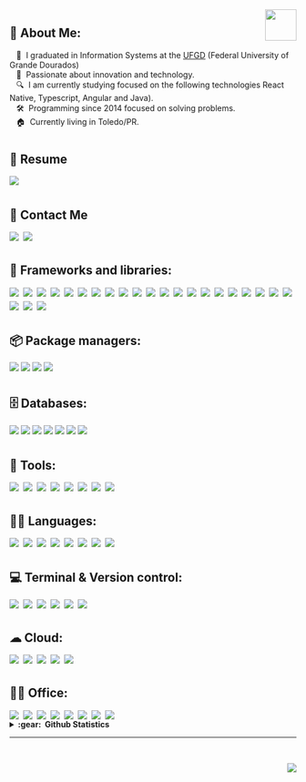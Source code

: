 <!-- <div align="center">
   <img src="https://github.com/leokazuyukinagatani/leokazuyukinagatani/blob/main/images/hello-coders.gif" href="https://github.com/leokazuyukinagatani" alt="Hello Coders" width="550"/>

</div>

<!-- <table align="right">
   <tr><td><strong>Change Language</strong></td></tr>
  
   <tr><td align="center"> <a href="README_pt.md"><img src="https://img.shields.io/badge/portuguese-009c3b?style=for-the-badge&logoColor=white" /></a></td></tr>
     
</table> -->


<img src="https://media.giphy.com/media/VgCDAzcKvsR6OM0uWg/giphy.gif" width="55" align="right">
<!-- <img src="https://github.com/leokazuyukinagatani/leokazuyukinagatani/blob/main/images/about-me.gif" width="150"> -->
<h2>📝 About Me:</h2>

&nbsp;&nbsp;&nbsp;🚀 &nbsp;I graduated in Information Systems at the [UFGD](https://portal.ufgd.edu.br/cursos/sistemas_informacao/index) (Federal University of Grande Dourados) \
&nbsp;&nbsp;&nbsp;🌱 &nbsp;Passionate about innovation and technology.\
&nbsp;&nbsp;&nbsp;🔍 &nbsp;I am currently studying focused on the following technologies React Native, Typescript, Angular and Java).\
&nbsp;&nbsp;&nbsp;🛠 &nbsp;Programming since 2014 focused on solving problems.\
&nbsp;&nbsp;&nbsp;🏠 &nbsp;Currently living in Toledo/PR.

#
<h2>📄 Resume</h2>
<a href="https://drive.google.com/uc?id=1sA4jBDajKsj15B4giJp1sHOHJZm0Erzi&export=download" download>
  <img src="https://img.shields.io/badge/download-resume-%23D14836.svg?&style=for-the-badge&logo=resume&logoColor=white" />
</a>

#

<!--<img src="https://github.com/leokazuyukinagatani/leokazuyukinagatani/blob/main/images/connect-with-me.gif" width="275"> -->
<h2>📱 Contact Me</h2>

<p align="left" style="display: flex; max-width: 100vw; gap:8px;">
    <a href="mailto:leokazuyukinagatani@gmail.com?subject=Olá%20Kazuyuki%20Nagatani"><img src="https://img.shields.io/badge/gmail-%23D14836.svg?&style=for-the-badge&logo=gmail&logoColor=white" /></a>
<!--     <a href="https://www.facebook.com/leokazuyuki.nagatani"><img src="https://img.shields.io/badge/facebook-%233B5998.svg?&style=for-the-badge&logo=facebook&logoColor=white" /></a> -->
    <a href="https://www.linkedin.com/in/leo-kazuyuki-nagatani-637780165"><img src="https://img.shields.io/badge/linkedin-%230077B5.svg?&style=for-the-badge&logo=linkedin&logoColor=white" /></a>
<!--     <a href="https://www.freecodecamp.org/leokazuyukinagatani"><img src="https://img.shields.io/badge/free%20code%20camp-27273D?style=for-the-badge&logo=freecodecamp&logoColor=white" /></a> -->
<!--     <a href="https://app.rocketseat.com.br/me/leo-kazuyuki-nagatani-1567323289"><img src="https://img.shields.io/badge/rocketseat-8257e5?style=for-the-badge&logoColor=white" /></a> -->
</p>

#

## 🚀 Frameworks and libraries:

<div style="display:flex; max-width: 100vw; flex-wrap:wrap; gap:8px;">
  <img src="https://img.shields.io/badge/React-20232A?style=for-the-badge&logo=react&logoColor=61DAFB">
  <img src="https://img.shields.io/badge/ReactNative-20232A?style=for-the-badge&logo=react&logoColor=61DAFB">
  <img src="https://img.shields.io/badge/ReactPaper-20232A?style=for-the-badge&logo=react&logoColor=61DAFB">
  <img src="https://img.shields.io/badge/Nativebase-20232A?style=for-the-badge&logo=react&logoColor=61DAFB">
  <img src="https://img.shields.io/badge/glueUI-20232A?style=for-the-badge&logo=react&logoColor=61DAFB">
  <img src="https://img.shields.io/badge/ReactHookForm-EC5990?style=for-the-badge&logo=reacthookform&logoColor=61DAFB">
  <img src="https://img.shields.io/badge/zod-3E67B1?style=for-the-badge&logo=zod&logoColor=61DAFB">
  <img src="https://img.shields.io/badge/yup-3E67B1?style=for-the-badge&logo=yup&logoColor=61DAFB">
  <img src="https://img.shields.io/badge/joi-3E67B1?style=for-the-badge&logo=joi&logoColor=61DAFB">
  <img src="https://img.shields.io/badge/jest-C21325?style=for-the-badge&logo=jest&logoColor=white">
  <img src="https://img.shields.io/badge/vue-4FC08D?style=for-the-badge&logo=vuedotjs&logoColor=white">
  <img src="https://img.shields.io/badge/Angular-DD0031?style=for-the-badge&logo=angular&logoColor=white">
   <img src="https://img.shields.io/badge/Angular Material-DD0031?style=for-the-badge&logo=angular&logoColor=white">
  <img src="https://img.shields.io/badge/mui-007FFF?style=for-the-badge&logo=mui&logoColor=white">
  <img src="https://img.shields.io/badge/Vite-B73BFE?style=for-the-badge&logo=vite&logoColor=FFD62E">
  <img src="https://img.shields.io/badge/Tailwind_CSS-38B2AC?style=for-the-badge&logo=tailwind-css&logoColor=white">
  <img src="https://img.shields.io/badge/Styled_Components-DB7093?style=for-the-badge&logo=styledcomponents&logoColor=white">
   <img src="https://img.shields.io/badge/sass-bb6699?style=for-the-badge&logo=sass&logoColor=white">
  <img src="https://img.shields.io/badge/JWT-000000?style=for-the-badge&logo=JSON%20web%20tokens&logoColor=white">
  
  <img src="https://img.shields.io/badge/Node.js-339933?style=for-the-badge&logo=nodedotjs&logoColor=white">
  <img src="https://img.shields.io/badge/Expo-000020?style=for-the-badge&logo=npm&logoColor=white">

  <img src="https://img.shields.io/badge/Prisma-2D3748?style=for-the-badge&logo=prisma&logoColor=white">
  <img src="https://img.shields.io/badge/Bootstrap-7952B3?style=for-the-badge&logo=bootstrap&logoColor=white">

  <img src="https://img.shields.io/badge/Radix-2?style=for-the-badge">

</div>

#

## 📦 Package managers:

<div>
  <img src="https://img.shields.io/badge/Npm-CB3837?style=for-the-badge&logo=npm&logoColor=white">
  <img src="https://img.shields.io/badge/Yarn-2C8EBB?style=for-the-badge&logo=yarn&logoColor=white">
  <img src="https://img.shields.io/badge/PNPM-CB3837?style=for-the-badge&logo=pnpm&logoColor=white">
  <img src="https://img.shields.io/badge/maven-C71A36?style=for-the-badge&logo=apachemaven&logoColor=white">

</div>

#

## 🗄 Databases:

<div>
<img src="https://img.shields.io/badge/SQLite-003B57?style=for-the-badge&logo=sqlite&logoColor=white">
<img src="https://img.shields.io/badge/mysql-4479A1?style=for-the-badge&logo=sqlite&logoColor=white">
<img src="https://img.shields.io/badge/postgresql-4169E1?style=for-the-badge&logo=postgresql&logoColor=white">
<img src="https://img.shields.io/badge/realm-39477F?style=for-the-badge&logo=realm&logoColor=white">
<img src="https://img.shields.io/badge/firebase-FFCA28?style=for-the-badge&logo=firebase&logoColor=white">
<img src="https://img.shields.io/badge/oracle-F80000?style=for-the-badge&logo=oracle&logoColor=white">
 <img src="https://img.shields.io/badge/WatermelonDB-2?style=for-the-badge">

</div>

#

## 🧰 Tools:

<div style="display:flex; max-width: 100vw; flex-wrap:wrap; gap:8px;">
  <img src="https://img.shields.io/badge/Insomnia-5849be?style=for-the-badge&logo=Insomnia&logoColor=white">
  <img src="https://img.shields.io/badge/Beekeeper-ffff00?style=for-the-badge&logo=beekeeper&logoColor=white">
  <img src="https://img.shields.io/badge/DBeaver-ffff00?style=for-the-badge&logo=dbeaver&logoColor=white">
  <img src="https://img.shields.io/badge/Postman-FF6C37?style=for-the-badge&logo=postman&logoColor=white">
  <img src="https://img.shields.io/badge/figma-F24E1E?style=for-the-badge&logo=figma&logoColor=white">
  <img src="https://img.shields.io/badge/visual%20studio%20code-5C2D91?style=for-the-badge&logo=visualstudiocode&logoColor=white">
  <img src="https://img.shields.io/badge/eclipse%20IDE-2C2255?style=for-the-badge&logo=eclipseide&logoColor=white">
  <img src="https://img.shields.io/badge/netbeans%20IDE-1B6AC6?style=for-the-badge&logo=apachenetbeanside&logoColor=white">
</div>

#

## 👨‍💻 Languages:

<div style="display:flex; flex-wrap: wrap; gap:8px;">
  <img src="https://img.shields.io/badge/HTML5-E34F26?style=for-the-badge&logo=html5&logoColor=white">
  <img src="https://img.shields.io/badge/CSS3-1572B6?style=for-the-badge&logo=css3&logoColor=white">
  <img src="https://img.shields.io/badge/JavaScript-323330?style=for-the-badge&logo=javascript&logoColor=F7DF1E">
  <img src="https://img.shields.io/badge/json-5E5C5C?style=for-the-badge&logo=json&logoColor=white">
  <img src="https://img.shields.io/badge/TypeScript-FFFFFF?style=for-the-badge&logo=typescript&logoColor=black">
  <img src="https://img.shields.io/badge/Java-red?style=for-the-badge&logo=java&logoColor=black">
  <img src="https://img.shields.io/badge/python-3776AB?style=for-the-badge&logo=python&logoColor=white">
   <img src="https://img.shields.io/badge/c-3776AB?style=for-the-badge&logo=c&logoColor=white">

</div>

#

## 💻 Terminal & Version control:

<div style="display:flex; flex-wrap: wrap; gap:8px;">
  <img src="https://img.shields.io/badge/GIT-E44C30?style=for-the-badge&logo=git&logoColor=white">
  <img src="https://img.shields.io/badge/linux%20terminal-4D4D4D?style=for-the-badge&logo=windows%20terminal&logoColor=white">
  <img src="https://img.shields.io/badge/Git%20Kraken-179287?style=for-the-badge&logo=gitkraken&logoColor=white">
  <img src="https://img.shields.io/badge/GitHub-181717?style=for-the-badge&logo=github&logoColor=white">
  <img src="https://img.shields.io/badge/GitHub_Actions-2088FF?style=for-the-badge&logo=githubactions&logoColor=white">
  <img src="https://img.shields.io/badge/GitLab-FC6D26?style=for-the-badge&logo=gitlab&logoColor=white">

</div>

#

## ☁ Cloud:

<div style="display:flex; flex-wrap: wrap; gap:8px;">
  <img src="https://img.shields.io/badge/Vercel-000000?style=for-the-badge&logo=vercel&logoColor=white">
  <img src="https://img.shields.io/badge/Netlify-00C7B7?style=for-the-badge&logo=netlify&logoColor=white">
  <img src="https://img.shields.io/badge/Render-46E3B7?style=for-the-badge&logo=render&logoColor=white">
  <img src="https://img.shields.io/badge/Github_Pages-222222?style=for-the-badge&logo=githubpages&logoColor=white">
    <img src="https://img.shields.io/badge/heroku-430098?style=for-the-badge&logo=heroku&logoColor=white">
</div>

#

## 👨‍💻 Office:

<div style="display:flex; flex-wrap: wrap; gap:8px;">
  <img src="https://img.shields.io/badge/Trello-0052CC?style=for-the-badge&logo=trello&logoColor=white">
  <img src="https://img.shields.io/badge/Notion-000000?style=for-the-badge&logo=notion&logoColor=white">
  <img src="https://img.shields.io/badge/Jira-0052CC?style=for-the-badge&logo=jira&logoColor=white">
  <img src="https://img.shields.io/badge/Rocket.chat-F5455C?style=for-the-badge&logo=rocketdotchat&logoColor=white">
  <img src="https://img.shields.io/badge/miro-050038?style=for-the-badge&logo=miro&logoColor=white">
  <img src="https://img.shields.io/badge/canva-0052CC?style=for-the-badge&logo=canva&logoColor=white">
   <img src="https://img.shields.io/badge/Microsoft%20Teams-6264A7?style=for-the-badge&logo=microsoftteams&logoColor=white">
     <img src="https://img.shields.io/badge/Discord-0865F2?style=for-the-badge&logo=discord&logoColor=white">
</div>

<details>
  <summary><b>:gear: &nbsp;Github Statistics</b></summary>
  <br/>
    <p align="center">
        <img height="137px" src="https://github-readme-streak-stats.herokuapp.com/?user=leokazuyukinagatani&theme=prussian&show_icons=true" />
    </p>
    <p align="center">
        <img height="137px" src="https://github-readme-stats.vercel.app/api?username=leokazuyukinagatani&theme=prussian&show_icons=true"/>
       <img height="137px" src="https://github-readme-stats.vercel.app/api/top-langs/?username=leokazuyukinagatani&theme=prussian&show_icons=true" />
    </p>
</details>

<hr/>
<br/>

<p align="right">
   <img src="https://komarev.com/ghpvc/?username=leokazuyukinagatani&style=plastic&label=Views"/>
</p>
